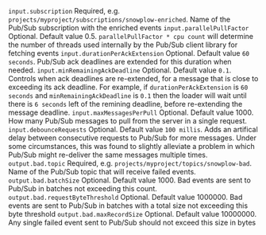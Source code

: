 <tr>
    <td><code>input.subscription</code></td>
    <td>Required, e.g. <code>projects/myproject/subscriptions/snowplow-enriched</code>. Name of the Pub/Sub subscription with the enriched events</td>
</tr>
<tr>
    <td><code>input.parallelPullFactor</code></td>
    <td>Optional. Default value 0.5. <code>parallelPullFactor * cpu count</code> will determine the number of threads used internally by the Pub/Sub client library for fetching events</td>
</tr>
<tr>
    <td><code>input.durationPerAckExtension</code></td>
    <td>Optional. Default value <code>60 seconds</code>. Pub/Sub ack deadlines are extended for this duration when needed.</td>
</tr>
<tr>
    <td><code>input.minRemainingAckDeadline</code></td>
    <td>
      Optional. Default value <code>0.1</code>.
      Controls when ack deadlines are re-extended, for a message that is close to exceeding its ack deadline.
      For example, if <code>durationPerAckExtension</code> is <code>60 seconds</code> and <code>minRemainingAckDeadline</code> is <code>0.1</code> then the loader
      will wait until there is <code>6 seconds</code> left of the remining deadline, before re-extending the message deadline.
    </td>
</tr>
<tr>
    <td><code>input.maxMessagesPerPull</code></td>
    <td>Optional. Default value 1000. How many Pub/Sub messages to pull from the server in a single request.</td>
</tr>
<tr>
    <td><code>input.debounceRequests</code></td>
    <td>
      Optional. Default value <code>100 millis</code>.
      Adds an artifical delay between consecutive requests to Pub/Sub for more messages.
      Under some circumstances, this was found to slightly alleviate a problem in which Pub/Sub might re-deliver the same messages multiple times.
    </td>
</tr>
<tr>
    <td><code>output.bad.topic</code></td>
    <td>Required, e.g. <code>projects/myproject/topics/snowplow-bad</code>. Name of the Pub/Sub topic that will receive failed events.</td>
</tr>
<tr>
    <td><code>output.bad.batchSize</code></td>
    <td>Optional.  Default value 1000.  Bad events are sent to Pub/Sub in batches not exceeding this count.</td>
</tr>
<tr>
    <td><code>output.bad.requestByteThreshold</code></td>
    <td>Optional.  Default value 1000000.  Bad events are sent to Pub/Sub in batches with a total size not exceeding this byte threshold</td>
</tr>
<tr>
    <td><code>output.bad.maxRecordSize</code></td>
    <td>Optional.  Default value 10000000.  Any single failed event sent to Pub/Sub should not exceed this size in bytes</td>
</tr>
